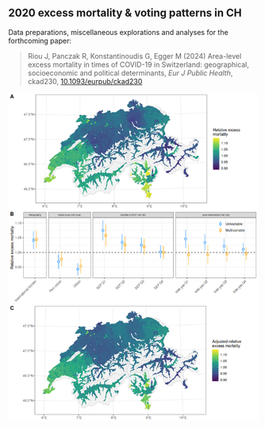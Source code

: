 ## 2020 excess mortality & voting patterns in CH

Data preparations, miscellaneous explorations and analyses for the forthcoming paper: 

> Riou J, Panczak R, Konstantinoudis G, Egger M (2024) Area-level excess mortality in times of COVID-19 in Switzerland: geographical, socioeconomic and political determinants, *Eur J Public Health*, ckad230, [10.1093/eurpub/ckad230](https://doi.org/10.1093/eurpub/ckad230)

![](cover.png)
